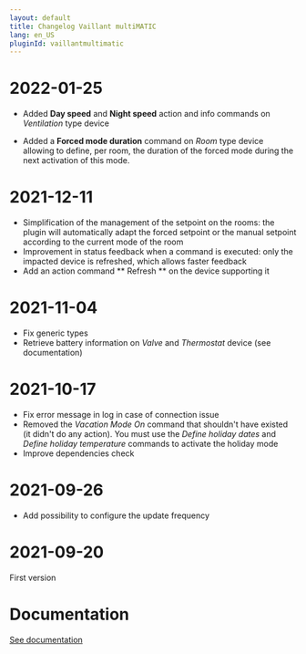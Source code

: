 ```yaml
---
layout: default
title: Changelog Vaillant multiMATIC
lang: en_US
pluginId: vaillantmultimatic
---
```


# 2022-01-25

- Added **Day speed** and **Night speed** action and info commands on *Ventilation* type device

- Added a **Forced mode duration** command on *Room* type device allowing to define, per room, the duration of the forced mode during the next activation of this mode.

# 2021-12-11

- Simplification of the management of the setpoint on the rooms: the plugin will automatically adapt the forced setpoint or the manual setpoint according to the current mode of the room
- Improvement in status feedback when a command is executed: only the impacted device is refreshed, which allows faster feedback
- Add an action command ** Refresh ** on the device supporting it

# 2021-11-04

- Fix generic types
- Retrieve battery information on _Valve_ and _Thermostat_ device (see documentation)

# 2021-10-17

- Fix error message in log in case of connection issue
- Removed the *Vacation Mode On* command that shouldn't have existed (it didn't do any action). You must use the *Define holiday dates* and *Define holiday temperature* commands to activate the holiday mode
- Improve dependencies check

# 2021-09-26

- Add possibility to configure the update frequency

# 2021-09-20

First version

# Documentation

[See documentation]({{site.baseurl}}/{{page.pluginId}}/{{page.lang}})
